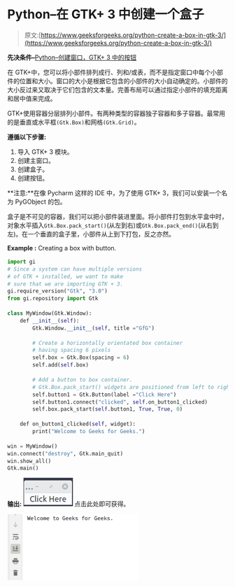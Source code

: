 # Python–在 GTK+ 3 中创建一个盒子

> 原文:[https://www.geeksforgeeks.org/python-create-a-box-in-gtk-3/](https://www.geeksforgeeks.org/python-create-a-box-in-gtk-3/)

**先决条件–**[Python–创建窗口，GTK+ 3 中的按钮](https://www.geeksforgeeks.org/python-create-window-button-in-gtk-3/)

在 GTK+中，您可以将小部件排列成行、列和/或表，而不是指定窗口中每个小部件的位置和大小。窗口的大小是根据它包含的小部件的大小自动确定的。小部件的大小反过来又取决于它们包含的文本量。完善布局可以通过指定小部件的填充距离和居中值来完成。

GTK+使用容器分层排列小部件。有两种类型的容器独子容器和多子容器。最常用的是垂直或水平框`(Gtk.Box)`和网格`(Gtk.Grid)`。

**遵循以下步骤:**

1.  导入 GTK+ 3 模块。
2.  创建主窗口。
3.  创建盒子。
4.  创建按钮。

**注意:**在像 Pycharm 这样的 IDE 中，为了使用 GTK+ 3，我们可以安装一个名为 PyGObject 的包。

盒子是不可见的容器，我们可以把小部件装进里面。将小部件打包到水平盒中时，对象水平插入`Gtk.Box.pack_start()`(从左到右)或`Gtk.Box.pack_end()`(从右到左)。在一个垂直的盒子里，小部件从上到下打包，反之亦然。

**Example :** Creating a box with button.

```py
import gi
# Since a system can have multiple versions
# of GTK + installed, we want to make 
# sure that we are importing GTK + 3.
gi.require_version("Gtk", "3.0")
from gi.repository import Gtk

class MyWindow(Gtk.Window):
    def __init__(self):
        Gtk.Window.__init__(self, title ="GfG")

        # Create a horizontally orientated box container 
        # having spacing 6 pixels 
        self.box = Gtk.Box(spacing = 6)
        self.add(self.box)

        # Add a button to box container.
        # Gtk.Box.pack_start() widgets are positioned from left to right
        self.button1 = Gtk.Button(label ="Click Here")
        self.button1.connect("clicked", self.on_button1_clicked)
        self.box.pack_start(self.button1, True, True, 0)

    def on_button1_clicked(self, widget):
        print("Welcome to Geeks for Geeks.")

win = MyWindow()
win.connect("destroy", Gtk.main_quit)
win.show_all()
Gtk.main()
```

**输出:**
![](img/e676fe519132e0c67a3828cbe529e823.png)
点击此处即可获得。

![](img/494116c37cd96d86d6cdd32fc9f15f90.png)